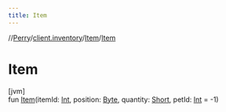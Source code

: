 ```yaml
---
title: Item
---
```

//[Perry](../../../index.html)/[client.inventory](../index.html)/[Item](index.html)/[Item](-item.html)



# Item



[jvm]\
fun [Item](-item.html)(itemId: [Int](https://kotlinlang.org/api/latest/jvm/stdlib/kotlin/-int/index.html), position: [Byte](https://kotlinlang.org/api/latest/jvm/stdlib/kotlin/-byte/index.html), quantity: [Short](https://kotlinlang.org/api/latest/jvm/stdlib/kotlin/-short/index.html), petId: [Int](https://kotlinlang.org/api/latest/jvm/stdlib/kotlin/-int/index.html) = -1)




